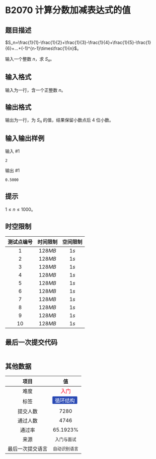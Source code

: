 # B2070 计算分数加减表达式的值
## 题目描述

$S_n=\frac{1}{1}-\frac{1}{2}+\frac{1}{3}-\frac{1}{4}+\frac{1}{5}-\frac{1}{6}+...+(-1)^{n-1}\times\frac{1}{n}$。

输入一个整数 $n$，求 $S_n$。

## 输入格式

输入为一行，含一个正整数 $n$。

## 输出格式

输出为一行，为 $S_n$ 的值，结果保留小数点后 $4$ 位小数。

## 输入输出样例

输入 #1
```
2
```
输出 #1
```
0.5000
```

## 提示

$1\leq n\leq 1000$。

## 时空限制
|测试点编号|时间限制|空间限制|
|:---:|:---:|:---:|
|$1$|$128MB$|$1s$|
|$2$|$128MB$|$1s$|
|$3$|$128MB$|$1s$|
|$4$|$128MB$|$1s$|
|$5$|$128MB$|$1s$|
|$6$|$128MB$|$1s$|
|$7$|$128MB$|$1s$|
|$8$|$128MB$|$1s$|
|$9$|$128MB$|$1s$|
|$10$|$128MB$|$1s$|

## 最后一次提交代码

```

```

## 其他数据

|项目|值|
|:---:|:---:|
|难度|<span style="font-weight: bold; color: #fe4c61">入门</span>|
|标签|<span style="display: inline-block; margin-right: 5px; margin-bottom: 5px; border-radius: 2px; color: white; padding: 0px 8px; background-color: #2949b4; ">循环结构</span>|
|提交人数|$7280$|
|通过人数|$4746$|
|通过率|$65.1923\%$|
|来源|`入门与面试`|
|最后一次提交语言|`自动识别语言`|

